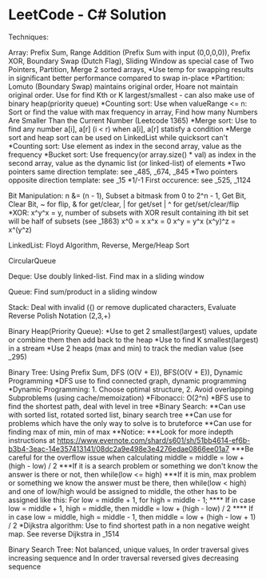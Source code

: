 # LeetCode - C# Solution

Techniques:

Array: Prefix Sum, Range Addition (Prefix Sum with input (0,0,0,0)), Prefix XOR, Boundary Swap (Dutch Flag), Sliding Window as special case of Two Pointers, Partition, Merge 2 sorted arrays, 
*Use temp for swapping results in significant better performance compared to swap in-place
*Partition: Lomuto (Boundary Swap) maintains original order, Hoare not maintain original order.
    Use for find Kth or K largest/smallest - can also make use of binary heap(priority queue)
*Counting sort: Use when valueRange <= n:
    Sort or find the value with max frequency in array,
    Find how many Numbers Are Smaller Than the Current Number (Leetcode 1365)
*Merge sort: Use to find any number a[i], a[r] (i < r) when a[i], a[r] statisfy a condition
*Merge sort and heap sort can be used on LinkedList while quicksort can't
*Counting sort: Use element as index in the second array, value as the frequency
*Bucket sort: Use frequency(or array.size() * val) as index in the second array, value as the dynamic list (or linked-list) of elements
*Two pointers same direction template: see _485, _674, _845
*Two pointers opposite direction template: see _15
*1/-1 First occurence: see _525, _1124

Bit Manipulation: n &= (n - 1), Subset a bitmask from 0 to 2^n - 1, Get Bit, Clear Bit, ~ for flip, & for get/clear, | for get/set | ^ for get/set/clear/flip
*XOR: 
    x^y^x = y, number of subsets with XOR result containing ith bit set will be half of subsets (see _1863)
    x^0 = x
    x^x = 0
    x^y = y^x
    (x^y)^z =  x^(y^z)

LinkedList: Floyd Algorithm, Reverse, Merge/Heap Sort

CircularQueue

Deque: Use doubly linked-list. Find max in a sliding window

Queue: Find sum/product in a sliding window

Stack: Deal with invalid ({) or remove duplicated characters, Evaluate Reverse Polish Notation (2,3,+)

Binary Heap(Priority Queue): 
*Use to get 2 smallest(largest) values, update or combine them then add back to the heap
*Use to find K smallest(largest) in a stream
*Use 2 heaps (max and min) to track the median value (see _295)

Binary Tree: Using Prefix Sum, DFS (O(V + E)), BFS(O(V + E)), Dynamic Programming
*DFS use to find connected graph, dynamic programming
*Dynamic Programming: 1. Choose optimal structure, 2. Avoid overlapping Subproblems (using cache/memoization)
*Fibonacci: O(2^n)
*BFS use to find the shortest path, deal with level in tree
*Binary Search: 
**Can use with sorted list, rotated sorted list, binary search tree
**Can use for problems which have the only way to solve is to bruteforce
**Can use for finding max of min, min of max
**Notice:
***Look for more indepth instructions at https://www.evernote.com/shard/s601/sh/51bb4614-ef6b-b3b4-3eac-14e357413141/08dc2a9e498e3e4276edae0866ee01a7
***Be careful for the overflow issue when calculating middle = middle = low + (high - low) / 2
***If it is a search problem or something we don't know the answer is there or not, then while(low <= high)
***If it is min, max problem or something we know the answer must be there, then while(low < high) and one of low/high would be assigned to middle, 
the other has to be assigned like this: For low = middle + 1, for high = middle - 1; 
**** If in case low = middle + 1, high = middle, then middle = low + (high - low) / 2
**** If in case low = middle, high = middle - 1, then middle = low + (high - low + 1) / 2
*Dijkstra algorithm: Use to find shortest path in a non negative weight map. See reverse Dijkstra in _1514

Binary Search Tree: Not balanced, unique values, In order traversal gives increasing sequence and In order traversal reversed gives decreasing sequence


